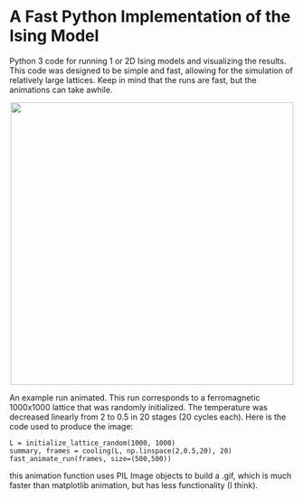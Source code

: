 # A Fast Python Implementation of the Ising Model

Python 3 code for running 1 or 2D Ising models and visualizing the results. 
This code was designed to be simple and fast, allowing for the simulation of relatively large lattices.
Keep in mind that the runs are fast, but the animations can take awhile.

<p align="center">
<img src="./run_cooling.gif" width="500" height="500"/>
</p>

An example run animated. This run corresponds to a ferromagnetic 1000x1000 lattice that was randomly initialized.
The temperature was decreased linearly from 2 to 0.5 in 20 stages (20 cycles each).
Here is the code used to produce the image:

```
L = initialize_lattice_random(1000, 1000)
summary, frames = cooling(L, np.linspace(2,0.5,20), 20)
fast_animate_run(frames, size=(500,500))
```

this animation function uses PIL Image objects to build a .gif, which is much faster than
matplotlib animation, but has less functionality (I think).
